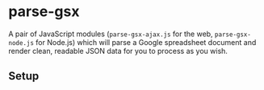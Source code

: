 # parse-gsx
A pair of JavaScript modules (`parse-gsx-ajax.js` for the web, `parse-gsx-node.js` for Node.js) which will parse a Google spreadsheet document and render clean, readable JSON data for you to process as you wish.

## Setup
